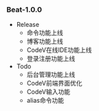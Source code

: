 ### Beat-1.0.0
+ Release
  + 命令功能上线
  + 博客功能上线
  + CodeV在线IDE功能上线
  + 登录注册功能上线
+ Todo
  + 后台管理功能上线
  + CodeV前端界面优化
  + CodeV输入功能
  + alias命令功能